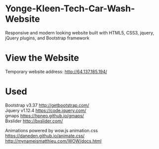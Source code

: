 # Yonge-Kleen-Tech-Car-Wash-Website
Responsive and modern looking website built with HTML5, CSS3, jquery, jQuery plugins, and Bootstrap framework

# View the Website
Temporary website address: http://64.137.185.194/

# Used
Bootstrap v3.37 http://getbootstrap.com/  
Jquery v1.12.4 https://code.jquery.com/  
gmaps https://hpneo.github.io/gmaps/  
Bxslider http://bxslider.com/  

Animations powered by wow.js animation.css  
https://daneden.github.io/animate.css/
http://mynameismatthieu.com/WOW/docs.html
